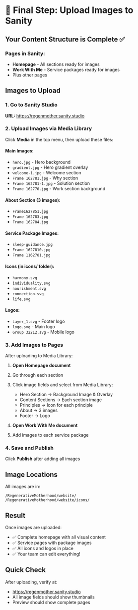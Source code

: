# 📸 Final Step: Upload Images to Sanity

## Your Content Structure is Complete ✅

### Pages in Sanity:
- **Homepage** - All sections ready for images
- **Work With Me** - Service packages ready for images
- Plus other pages

## Images to Upload

### 1. Go to Sanity Studio
**URL:** https://regenmother.sanity.studio

### 2. Upload Images via Media Library

Click **Media** in the top menu, then upload these files:

#### Main Images:
- `hero.jpg` - Hero background
- `gradient.jpg` - Hero gradient overlay
- `welcome-1.jpg` - Welcome section
- `Frame 162781.jpg` - Why section
- `Frame 162781-1.jpg` - Solution section
- `Frame 162770.jpg` - Work section background

#### About Section (3 images):
- `Frame1627851.jpg`
- `Frame 162783.jpg`
- `Frame 162784.jpg`

#### Service Package Images:
- `sleep-guidance.jpg`
- `Frame 1627810.jpg`
- `Frame 1162781.jpg`

#### Icons (in icons/ folder):
- `harmony.svg`
- `individuality.svg`
- `nourishment.svg`
- `connection.svg`
- `life.svg`

#### Logos:
- `Layer_1.svg` - Footer logo
- `logo.svg` - Main logo
- `Group 32212.svg` - Mobile logo

### 3. Add Images to Pages

After uploading to Media Library:

1. **Open Homepage document**
2. Go through each section
3. Click image fields and select from Media Library:
   - Hero Section → Background Image & Overlay
   - Content Sections → Each section image
   - Principles → Icon for each principle
   - About → 3 images
   - Footer → Logo

4. **Open Work With Me document**
5. Add images to each service package

### 4. Save and Publish

Click **Publish** after adding all images

## Image Locations

All images are in:
```
/RegenerativeMotherhood/website/
/RegenerativeMotherhood/website/icons/
```

## Result

Once images are uploaded:
- ✅ Complete homepage with all visual content
- ✅ Service pages with package images
- ✅ All icons and logos in place
- ✅ Your team can edit everything!

## Quick Check

After uploading, verify at:
- https://regenmother.sanity.studio
- All image fields should show thumbnails
- Preview should show complete pages